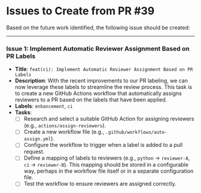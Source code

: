 # Issues to Create from PR #39

Based on the future work identified, the following issue should be created:

---

### Issue 1: Implement Automatic Reviewer Assignment Based on PR Labels

*   **Title**: `feat(ci): Implement Automatic Reviewer Assignment Based on PR Labels`
*   **Description**: With the recent improvements to our PR labeling, we can now leverage these labels to streamline the review process. This task is to create a new GitHub Actions workflow that automatically assigns reviewers to a PR based on the labels that have been applied.
*   **Labels**: `enhancement`, `ci`
*   **Tasks**:
    *   [ ] Research and select a suitable GitHub Action for assigning reviewers (e.g., `actions/assign-reviewers`).
    *   [ ] Create a new workflow file (e.g., `.github/workflows/auto-assign.yml`).
    *   [ ] Configure the workflow to trigger when a label is added to a pull request.
    *   [ ] Define a mapping of labels to reviewers (e.g., `python` -> `reviewer-A`, `ci` -> `reviewer-B`). This mapping should be stored in a configurable way, perhaps in the workflow file itself or in a separate configuration file.
    *   [ ] Test the workflow to ensure reviewers are assigned correctly.
